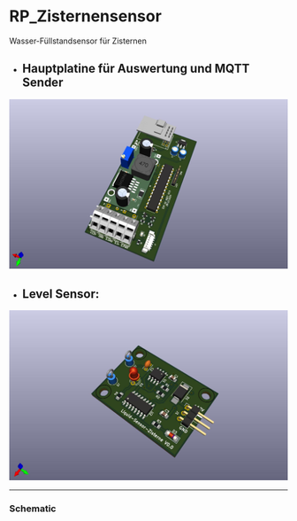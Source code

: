# RP_Zisternensensor
Wasser-Füllstandsensor für Zisternen
 * ## Hauptplatine für Auswertung und MQTT Sender
 ![Pic of Module](https://github.com/rapola/RP_Zisternensensor/blob/main/ESP_01_MQTT/pics/ESP_01_MQTT_2.jpg "Module")
  <br>
  
  * ## Level Sensor:
  ![Pic of Module](https://github.com/rapola/RP_Zisternensensor/blob/main/Liquid-Sensor-Zisterne/Pics/Liquid-Sensor-Zisterne_3.jpg "Module")
  <br>

  
  ---
    
### Schematic
